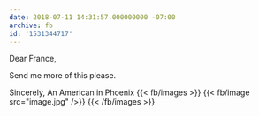 ```yaml
---
date: 2018-07-11 14:31:57.000000000 -07:00
archive: fb
id: '1531344717'
---
```


Dear France,

Send me more of this please. 

Sincerely,
An American in Phoenix
{{< fb/images >}}
{{< fb/image src="image.jpg" />}}
{{< /fb/images >}}
